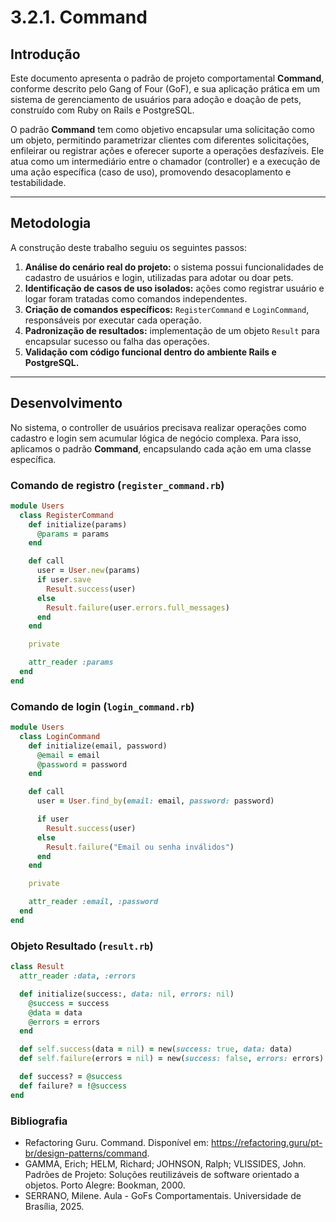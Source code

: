 # 3.2.1. Command

## Introdução

Este documento apresenta o padrão de projeto comportamental **Command**, conforme descrito pelo Gang of Four (GoF), e sua aplicação prática em um sistema de gerenciamento de usuários para adoção e doação de pets, construído com Ruby on Rails e PostgreSQL.

O padrão **Command** tem como objetivo encapsular uma solicitação como um objeto, permitindo parametrizar clientes com diferentes solicitações, enfileirar ou registrar ações e oferecer suporte a operações desfazíveis. Ele atua como um intermediário entre o chamador (controller) e a execução de uma ação específica (caso de uso), promovendo desacoplamento e testabilidade.

---

## Metodologia

A construção deste trabalho seguiu os seguintes passos:

1. **Análise do cenário real do projeto:** o sistema possui funcionalidades de cadastro de usuários e login, utilizadas para adotar ou doar pets.  
2. **Identificação de casos de uso isolados:** ações como registrar usuário e logar foram tratadas como comandos independentes.  
3. **Criação de comandos específicos:** `RegisterCommand` e `LoginCommand`, responsáveis por executar cada operação.  
4. **Padronização de resultados:** implementação de um objeto `Result` para encapsular sucesso ou falha das operações.  
5. **Validação com código funcional dentro do ambiente Rails e PostgreSQL.**

---

## Desenvolvimento

No sistema, o controller de usuários precisava realizar operações como cadastro e login sem acumular lógica de negócio complexa. Para isso, aplicamos o padrão **Command**, encapsulando cada ação em uma classe específica.

### Comando de registro (`register_command.rb`)

```ruby
module Users
  class RegisterCommand
    def initialize(params)
      @params = params
    end

    def call
      user = User.new(params)
      if user.save
        Result.success(user)
      else
        Result.failure(user.errors.full_messages)
      end
    end

    private

    attr_reader :params
  end
end
```

### Comando de login (`login_command.rb`)

```ruby
module Users
  class LoginCommand
    def initialize(email, password)
      @email = email
      @password = password
    end

    def call
      user = User.find_by(email: email, password: password)

      if user
        Result.success(user)
      else
        Result.failure("Email ou senha inválidos")
      end
    end

    private

    attr_reader :email, :password
  end
end
```

### Objeto Resultado (`result.rb`)

```ruby
class Result
  attr_reader :data, :errors

  def initialize(success:, data: nil, errors: nil)
    @success = success
    @data = data
    @errors = errors
  end

  def self.success(data = nil) = new(success: true, data: data)
  def self.failure(errors = nil) = new(success: false, errors: errors)

  def success? = @success
  def failure? = !@success
end
  ```


### Bibliografia

- Refactoring Guru. Command. Disponível em: https://refactoring.guru/pt-br/design-patterns/command.
- GAMMA, Erich; HELM, Richard; JOHNSON, Ralph; VLISSIDES, John. Padrões de Projeto: Soluções reutilizáveis de software orientado a objetos. Porto Alegre: Bookman, 2000.
- SERRANO, Milene. Aula - GoFs Comportamentais. Universidade de Brasília, 2025.